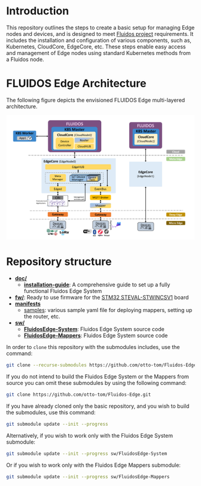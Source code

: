 # Introduction

This repository outlines the steps to create a basic setup for managing Edge nodes and devices, and is designed to meet [Fluidos project](https://fluidos.eu) requirements. It includes the installation and configuration of various components, such as, Kubernetes, CloudCore, EdgeCore, etc. These steps enable easy access and management of Edge nodes using standard Kubernetes methods from a Fluidos node.

# FLUIDOS Edge Architecture

The following figure depicts the envisioned FLUIDOS Edge multi-layered architecture.

![](doc/installation-guide/drax/figures/Fluidos-edge.png)

# Repository structure

-  [**doc/**](doc/)
   - [**installation-guide**](doc/installation-guide): A comprehensive guide to set up a fully functional Fluidos Edge System
-  [**fw/**](fw/): Ready to use firmware for the [STM32 STEVAL-STWINCSV1](https://www.st.com/en/evaluation-tools/steval-stwinkt1.html) board
-  [**manifests**](manifests/)
   -  [samples](manifests/samples/): various sample yaml file for deploying mappers, setting up the router, etc.
-  [**sw/**](sw/)
   - [**FluidosEdge-System**](sw/FluidosEdge-System): Fluidos Edge System source code
   - [**FluidosEdge-Mappers**](sw/FluidosEdge-Mappers): Fluidos Edge System source code

 In order to ```clone``` this repository with the submodules includes, use the command:
```bash
git clone --recurse-submodules https://github.com/otto-tom/Fluidos-Edge.git
```
If you do not intend to build the Fluidos Edge System or the Mappers from source you can omit these submodules by using the following command:
```bash
git clone https://github.com/otto-tom/Fluidos-Edge.git
``` 
If you have already cloned only the basic repository, and you wish to build the submodules, use this command:
```bash
git submodule update --init --progress
```
Alternatively, if you wish to work only with the Fluidos Edge System submodule:
```bash
git submodule update --init --progress sw/FluidosEdge-System
```
Or if you wish to work only with the Fluidos Edge Mappers  submodule:
```bash
git submodule update --init --progress sw/FluidosEdge-Mappers
```